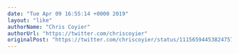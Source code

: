 ```yaml
---
date: "Tue Apr 09 16:55:14 +0000 2019"
layout: "like"
authorName: "Chris Coyier"
authorUrl: "https://twitter.com/chriscoyier"
originalPost: "https://twitter.com/chriscoyier/status/1115659445382475776"
---
```

